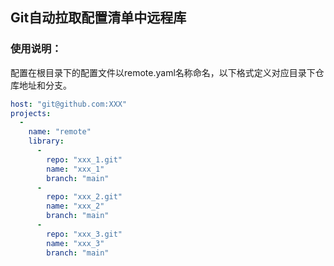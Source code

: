 ## **Git自动拉取配置清单中远程库**

### 使用说明：

 配置在根目录下的配置文件以remote.yaml名称命名，以下格式定义对应目录下仓库地址和分支。

```yaml
host: "git@github.com:XXX"
projects:
  -
    name: "remote"
    library:
      -
        repo: "xxx_1.git"
        name: "xxx_1"
        branch: "main"
      -
        repo: "xxx_2.git"
        name: "xxx_2"
        branch: "main"
      -
        repo: "xxx_3.git"
        name: "xxx_3"
        branch: "main"

```



